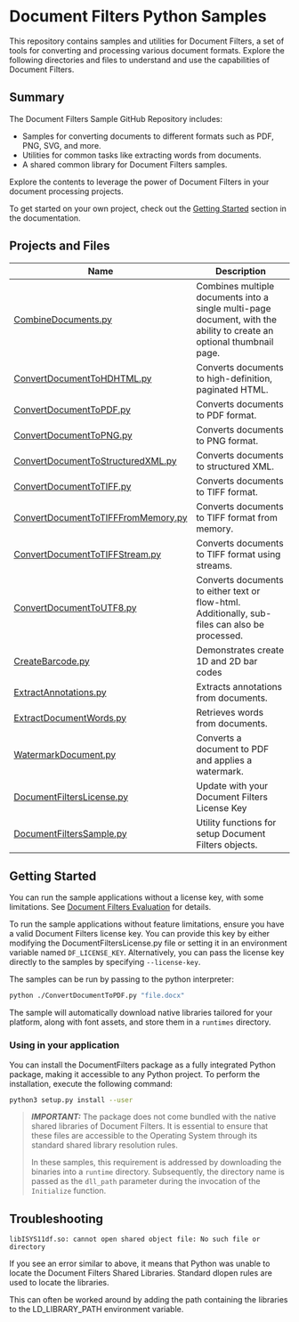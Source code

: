 # Document Filters Python Samples

This repository contains samples and utilities for Document Filters, a set of
tools for converting and processing various document formats. Explore the
following directories and files to understand and use the capabilities of
Document Filters.

## Summary

The Document Filters Sample GitHub Repository includes:

- Samples for converting documents to different formats such as PDF, PNG, SVG,
  and more.
- Utilities for common tasks like extracting words from documents.
- A shared common library for Document Filters samples.

Explore the contents to leverage the power of Document Filters in your document
processing projects.

To get started on your own project, check out the [Getting
Started](https://docs.hyland.com/DocumentFilters/en_US/Print/getting_started_with_document_filters/create_a_python_api_application.html)
section in the documentation.

## Projects and Files

| Name                                                                       | Description                                                                                                           |
| -------------------------------------------------------------------------- | --------------------------------------------------------------------------------------------------------------------- |
| [CombineDocuments.py](./CombineDocuments.py)                               | Combines multiple documents into a single multi-page document, with the ability to create an optional thumbnail page. |
| [ConvertDocumentToHDHTML.py](./ConvertDocumentToHDHTML.py)                 | Converts documents to high-definition, paginated HTML.                                                                |
| [ConvertDocumentToPDF.py](./ConvertDocumentToPDF.py)                       | Converts documents to PDF format.                                                                                     |
| [ConvertDocumentToPNG.py](./ConvertDocumentToPNG.py)                       | Converts documents to PNG format.                                                                                     |
| [ConvertDocumentToStructuredXML.py](./ConvertDocumentToStructuredXML.py)   | Converts documents to structured XML.                                                                                 |
| [ConvertDocumentToTIFF.py](./ConvertDocumentToTIFF.py)                     | Converts documents to TIFF format.                                                                                    |
| [ConvertDocumentToTIFFFromMemory.py](./ConvertDocumentToTIFFFromMemory.py) | Converts documents to TIFF format from memory.                                                                        |
| [ConvertDocumentToTIFFStream.py](./ConvertDocumentToTIFFStream.py)         | Converts documents to TIFF format using streams.                                                                      |
| [ConvertDocumentToUTF8.py](./ConvertDocumentToUTF8.py)                     | Converts documents to either text or flow-html. Additionally, sub-files can also be processed.                        |
| [CreateBarcode.py](./CreateBarcode.py)                                     | Demonstrates create 1D and 2D bar codes                                                                               |
| [ExtractAnnotations.py](./ExtractAnnotations.py)                           | Extracts annotations from documents.                                                                                  |
| [ExtractDocumentWords.py](./ExtractDocumentWords.py)                       | Retrieves words from documents.                                                                                       |
| [WatermarkDocument.py](./WatermarkDocument.pt)                             | Converts a document to PDF and applies a watermark.                                                                   |
| [DocumentFiltersLicense.py](./DocumentFiltersLicense.py)                   | Update with your Document Filters License Key                                                                         |
| [DocumentFiltersSample.py](./DocumentFiltersSample.py)                     | Utility functions for setup Document Filters objects.                                                                 |

## Getting Started

You can run the sample applications without a license key, with some limitations.  See [Document Filters Evaluation](../../EVAL.md) for details.

To run the sample applications without feature limitations, ensure you have a valid Document Filters
license key. You can provide this key by either modifying the
DocumentFiltersLicense.py file or setting it in an environment variable named
`DF_LICENSE_KEY`. Alternatively, you can pass the license key directly to the
samples by specifying `--license-key`.

The samples can be run by passing to the python interpreter:

```bash
python ./ConvertDocumentToPDF.py "file.docx"
```

The sample will automatically download native libraries tailored for your
platform, along with font assets, and store them in a `runtimes` directory.

### Using in your application

You can install the DocumentFilters package as a fully integrated Python
package, making it accessible to any Python project. To perform the
installation, execute the following command:

```bash
python3 setup.py install --user
```

> **_IMPORTANT:_** The package does not come bundled with the native shared
> libraries of Document Filters. It is essential to ensure that these files are
> accessible to the Operating System through its standard shared library
> resolution rules.
>
> In these samples, this requirement is addressed by downloading the binaries
> into a `runtime` directory. Subsequently, the directory name is passed as the
> `dll_path` parameter during the invocation of the `Initialize` function.


<!-- 

You must install the python bindings before you can run the samples.

```bash
python setup.sh install --user
``` -->

## Troubleshooting

`libISYS11df.so: cannot open shared object file: No such file or directory`

If you see an error similar to above, it means that Python was unable to locate
the Document Filters Shared Libraries. Standard dlopen rules are used to locate
the libraries.

This can often be worked around by adding the path containing the libraries to
the LD_LIBRARY_PATH environment variable.
